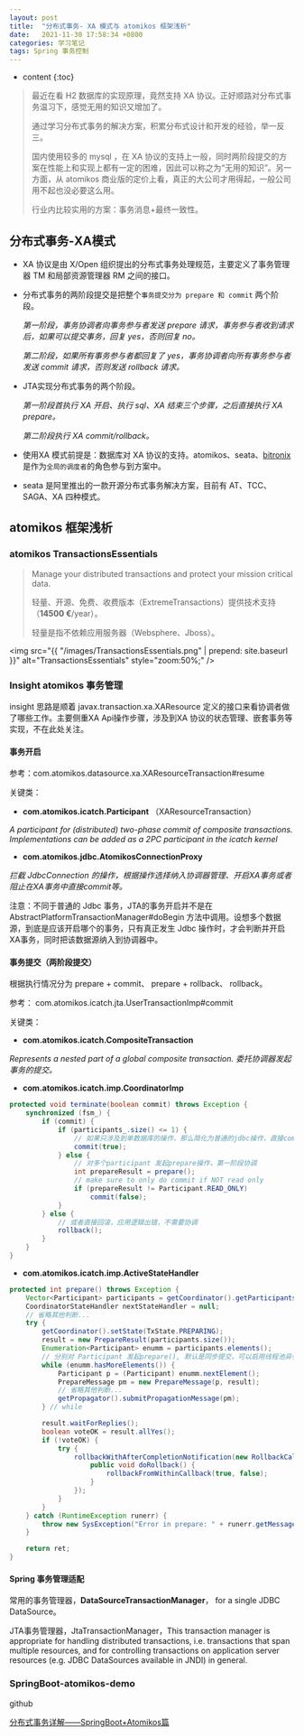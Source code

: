 ```yaml
---
layout: post
title:  "分布式事务- XA 模式与 atomikos 框架浅析"
date:   2021-11-30 17:58:34 +0800
categories: 学习笔记
tags: Spring 事务控制
---
```

* content
{:toc}

> 最近在看 H2 数据库的实现原理，竟然支持 XA 协议。正好顺路对分布式事务温习下，感觉无用的知识又增加了。
>
> 通过学习分布式事务的解决方案，积累分布式设计和开发的经验，举一反三。
>
> 国内使用较多的 mysql ，在 XA 协议的支持上一般，同时两阶段提交的方案在性能上和实现上都有一定的困难，因此可以称之为“无用的知识”。另一方面，从 atomikos 商业版的定价上看，真正的大公司才用得起，一般公司用不起也没必要这么用。
>
> 行业内比较实用的方案：事务消息+最终一致性。

## 分布式事务-XA模式

- XA 协议是由 X/Open 组织提出的分布式事务处理规范，主要定义了事务管理器 TM 和局部资源管理器 RM 之间的接口。

- 分布式事务的两阶段提交是把整个`事务提交分为 prepare 和 commit` 两个阶段。

  *第一阶段，事务协调者向事务参与者发送 prepare 请求，事务参与者收到请求后，如果可以提交事务，回复 yes，否则回复 no。*

  *第二阶段，如果所有事务参与者都回复了 yes，事务协调者向所有事务参与者发送 commit 请求，否则发送 rollback 请求。*

- JTA实现分布式事务的两个阶段。

  *第一阶段首执行 XA 开启、执行 sql、XA 结束三个步骤，之后直接执行 XA prepare。*

  *第二阶段执行 XA commit/rollback。*

- 使用XA 模式前提是：数据库对 XA 协议的支持。atomikos、seata、[bitronix](https://github.com/bitronix)是作为`全局的调度者`的角色参与到方案中。

- seata 是阿里推出的一款开源分布式事务解决方案，目前有 AT、TCC、SAGA、XA 四种模式。

## atomikos 框架浅析

### atomikos TransactionsEssentials

> Manage your distributed transactions and protect your mission critical data.
>
> 轻量、开源、免费、收费版本（ExtremeTransactions）提供技术支持（**14500 €**/year）。
>
> 轻量是指不依赖应用服务器（Websphere、Jboss）。

<img src="{{ "/images/TransactionsEssentials.png" | prepend: site.baseurl }}" alt="TransactionsEssentials" style="zoom:50%;" />

### Insight atomikos 事务管理

insight 思路是顺着 javax.transaction.xa.XAResource 定义的接口来看协调者做了哪些工作。主要侧重XA Api操作步骤，涉及到XA 协议的状态管理、嵌套事务等实现，不在此处关注。

#### 事务开启

参考：com.atomikos.datasource.xa.XAResourceTransaction#resume

关键类：

- **com.atomikos.icatch.Participant** （XAResourceTransaction）

*A participant for (distributed) two-phase commit of composite transactions. Implementations can be added as a 2PC participant in the icatch kernel*

- **com.atomikos.jdbc.AtomikosConnectionProxy**

*拦截 JdbcConnection 的操作，根据操作选择纳入协调器管理、开启XA事务或者阻止在XA事务中直接commit等。*

注意：不同于普通的 Jdbc 事务，JTA的事务开启并不是在 AbstractPlatformTransactionManager#doBegin 方法中调用。设想多个数据源，到底是应该开启哪个的事务，只有真正发生 Jdbc 操作时，才会判断并开启XA事务，同时把该数据源纳入到协调器中。

#### 事务提交（两阶段提交）

根据执行情况分为 prepare + commit、 prepare + rollback、 rollback。

参考： com.atomikos.icatch.jta.UserTransactionImp#commit

关键类：

- **com.atomikos.icatch.CompositeTransaction**

*Represents a nested part of a global composite transaction. 委托协调器发起事务的提交。*

- **com.atomikos.icatch.imp.CoordinatorImp**

```java
protected void terminate(boolean commit) throws Exception {
    synchronized (fsm_) {
        if (commit) {
            if (participants_.size() <= 1) {
                // 如果只涉及到单数据库的操作，那么简化为普通的jdbc操作，直接commit
                commit(true);
            } else {
                // 对多个participant 发起prepare操作，第一阶段协调
                int prepareResult = prepare();
                // make sure to only do commit if NOT read only
                if (prepareResult != Participant.READ_ONLY)
                    commit(false);
            }
        } else {
            // 或者直接回滚，应用逻辑出错，不需要协调
            rollback();
        }
    }
}

```

- **com.atomikos.icatch.imp.ActiveStateHandler**

```java
protected int prepare() throws Exception {
	Vector<Participant> participants = getCoordinator().getParticipants();
	CoordinatorStateHandler nextStateHandler = null;
	// 省略其他判断...
	try {
		getCoordinator().setState(TxState.PREPARING);
		result = new PrepareResult(participants.size());
		Enumeration<Participant> enumm = participants.elements();
        // 分别对 Participant 发起prepare(), 默认是同步提交，可以启用线程池异步发起prepare()
		while (enumm.hasMoreElements()) {
			Participant p = (Participant) enumm.nextElement();
			PrepareMessage pm = new PrepareMessage(p, result);
			// 省略其他判断...
			getPropagator().submitPropagationMessage(pm);
		} // while

		result.waitForReplies();
		boolean voteOK = result.allYes();
		if (!voteOK) {
			try {
				rollbackWithAfterCompletionNotification(new RollbackCallback() {
					public void doRollback() {
						rollbackFromWithinCallback(true, false);
					}
				});
			}
		}
	} catch (RuntimeException runerr) {
		throw new SysException("Error in prepare: " + runerr.getMessage(), runerr);
	}

	return ret;
}

```



#### Spring 事务管理适配

常用的事务管理器，**DataSourceTransactionManager**， for a single JDBC DataSource。

JTA事务管理器，JtaTransactionManager，This transaction manager is appropriate for handling distributed transactions, i.e. transactions that span multiple resources, and for controlling transactions on application server resources (e.g. JDBC DataSources available in JNDI) in general.



### SpringBoot-atomikos-demo

github

[分布式事务详解——SpringBoot+Atomikos篇](https://www.jianshu.com/p/c803fa4827b7)

